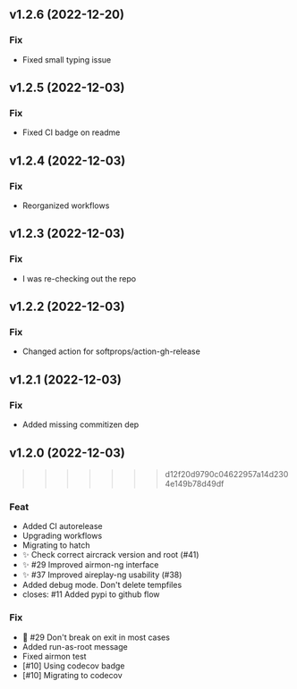 ## v1.2.6 (2022-12-20)

### Fix

- Fixed small typing issue

## v1.2.5 (2022-12-03)

### Fix

- Fixed CI badge on readme

## v1.2.4 (2022-12-03)

### Fix

- Reorganized workflows

## v1.2.3 (2022-12-03)

### Fix

- I was re-checking out the repo

## v1.2.2 (2022-12-03)

### Fix

- Changed action for softprops/action-gh-release

## v1.2.1 (2022-12-03)

### Fix

- Added missing commitizen dep

## v1.2.0 (2022-12-03)

>>>>>>> d12f20d9790c04622957a14d2304e149b78d49df
### Feat

- Added CI autorelease
- Upgrading workflows
- Migrating to hatch
- :sparkles: Check correct aircrack version and root (#41)
- :sparkles: #29 Improved airmon-ng interface
- :sparkles: #37 Improved aireplay-ng usability (#38)
- Added debug mode. Don't delete tempfiles
- closes: #11 Added pypi to github flow

### Fix

- :bug: #29 Don't break on exit in most cases
- Added run-as-root message
- Fixed airmon test
- [#10] Using codecov badge
- [#10] Migrating to codecov
